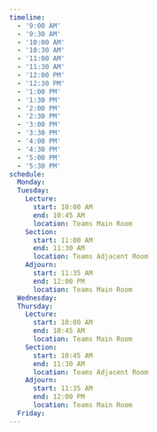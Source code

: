 ```yaml
---
timeline:
  - '9:00 AM'
  - '9:30 AM'
  - '10:00 AM'
  - '10:30 AM'
  - '11:00 AM'
  - '11:30 AM'
  - '12:00 PM'
  - '12:30 PM'
  - '1:00 PM'
  - '1:30 PM'
  - '2:00 PM'
  - '2:30 PM'
  - '3:00 PM'
  - '3:30 PM'
  - '4:00 PM'
  - '4:30 PM'
  - '5:00 PM'
  - '5:30 PM'
schedule:
  Monday:
  Tuesday:
    Lecture:
      start: 10:00 AM
      end: 10:45 AM
      location: Teams Main Room
    Section:
      start: 11:00 AM
      end: 11:30 AM
      location: Teams Adjacent Room
    Adjourn:
      start: 11:35 AM
      end: 12:00 PM
      location: Teams Main Room
  Wednesday:
  Thursday:
    Lecture:
      start: 10:00 AM
      end: 10:45 AM
      location: Teams Main Room
    Section:
      start: 10:45 AM
      end: 11:30 AM
      location: Teams Adjacent Room
    Adjourn:
      start: 11:35 AM
      end: 12:00 PM
      location: Teams Main Room
  Friday:
---
```

